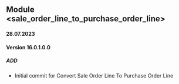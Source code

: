 ## Module <sale_order_line_to_purchase_order_line>

#### 28.07.2023
#### Version 16.0.1.0.0
##### ADD
- Initial commit for Convert Sale Order Line To Purchase Order Line
